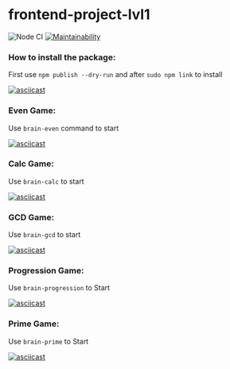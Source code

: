 # frontend-project-lvl1
![Node CI](https://github.com/takieDela/frontend-project-lvl1/workflows/Node%20CI/badge.svg?branch=master)
[![Maintainability](https://api.codeclimate.com/v1/badges/04560a48a4f41bd0c7d9/maintainability)](https://codeclimate.com/github/takieDela/frontend-project-lvl1/maintainability)

### How to install the package:
First use `npm publish --dry-run` and after `sudo npm link` to install<br>    

[![asciicast](https://asciinema.org/a/Fto7QqMZBJl1EV2PD3bdaH9So.svg)](https://asciinema.org/a/Fto7QqMZBJl1EV2PD3bdaH9So)

### Even Game:
Use `brain-even` command to start<br>

[![asciicast](https://asciinema.org/a/TVIQqwzk9ICJtaDhUs59tqqS0.svg)](https://asciinema.org/a/TVIQqwzk9ICJtaDhUs59tqqS0)

### Calc Game:
Use `brain-calc` to start<br>

[![asciicast](https://asciinema.org/a/SlomDHXVtuAvPeWYFB9WaoayH.svg)](https://asciinema.org/a/SlomDHXVtuAvPeWYFB9WaoayH)

### GCD Game:
Use `brain-gcd` to start<br>

[![asciicast](https://asciinema.org/a/OY2hyMsp7wbpR3igIu6P0y1AR.svg)](https://asciinema.org/a/OY2hyMsp7wbpR3igIu6P0y1AR)

### Progression Game:
Use `brain-progression` to Start<br>

[![asciicast](https://asciinema.org/a/pwa287mD9XHyeBvEqDbSrFYRA.svg)](https://asciinema.org/a/pwa287mD9XHyeBvEqDbSrFYRA)

### Prime Game:
Use `brain-prime` to Start<br>

[![asciicast](https://asciinema.org/a/RheynKUHcjG8exynjDikXCD34.svg)](https://asciinema.org/a/RheynKUHcjG8exynjDikXCD34)
